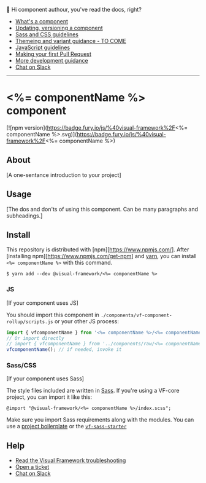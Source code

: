 👋 Hi component authour, you've read the docs, right?

- [What's a component](https://visual-framework.github.io/vf-welcome/developing/components/what-is-a-component/)
- [Updating, versioning a component](https://visual-framework.github.io/vf-welcome/developing/components/updating-a-component/)
- [Sass and CSS guidelines](https://visual-framework.github.io/vf-welcome/developing/guidelines/css/)
- [Themeing and variant guidance - TO COME](#tocome)
- [JavaScript guidelines](https://visual-framework.github.io/vf-welcome/developing/guidelines/javascript/)
- [Making your first Pull Request](https://visual-framework.github.io/vf-welcome/developing/getting-started/pull-requests/)
- [More development guidance](https://visual-framework.github.io/vf-welcome/developing/)
- [Chat on Slack](https://join.slack.com/t/visual-framework/shared_invite/enQtNDAxNzY0NDg4NTY0LWFhMjEwNGY3ZTk3NWYxNWVjOWQ1ZWE4YjViZmY1YjBkMDQxMTNlNjQ0N2ZiMTQ1ZTZiMGM4NjU5Y2E0MjM3ZGQ)

---

# <%= componentName %> component

[![npm version](https://badge.fury.io/js/%40visual-framework%2F<%= componentName %>.svg)](https://badge.fury.io/js/%40visual-framework%2F<%= componentName %>)

## About

[A one-sentance introduction to your project]

## Usage

[The dos and don'ts of using this component. Can be many paragraphs and subheadings.]

## Install

This repository is distributed with [npm][https://www.npmjs.com/]. After [installing npm][https://www.npmjs.com/get-npm] and [yarn](https://classic.yarnpkg.com/en/docs/install), you can install `<%= componentName %>` with this command.

```
$ yarn add --dev @visual-framework/<%= componentName %>
```

### JS

[If your component uses JS]

You should import this component in `./components/vf-component-rollup/scripts.js` or your other JS process:

```js
import { vfcomponentName } from '<%= componentName %>/<%= componentName %>';
// Or import directly
// import { vfcomponentName } from '../components/raw/<%= componentName %>/<%= componentName %>.js';
vfcomponentName(); // if needed, invoke it
```

### Sass/CSS

[If your component uses Sass]

The style files included are written in [Sass](https://sass-lang.com/). If you're using a VF-core project, you can import it like this:

```
@import "@visual-framework/<%= componentName %>/index.scss";
```

Make sure you import Sass requirements along with the modules. You can use a [project boilerplate](https://visual-framework.github.io/vf-core/building/) or the [`vf-sass-starter`](https://visual-framework.github.io/vf-core/components/vf-sass-starter/)

## Help

- [Read the Visual Framework troubleshooting](https://visual-framework.github.io/vf-welcome/troubleshooting/)
- [Open a ticket](https://github.com/visual-framework/vf-core/issues)
- [Chat on Slack](https://join.slack.com/t/visual-framework/shared_invite/enQtNDAxNzY0NDg4NTY0LWFhMjEwNGY3ZTk3NWYxNWVjOWQ1ZWE4YjViZmY1YjBkMDQxMTNlNjQ0N2ZiMTQ1ZTZiMGM4NjU5Y2E0MjM3ZGQ)
